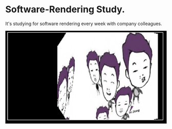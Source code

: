 # Software-Rendering Study.
It's studying for software rendering every week with company colleagues.

![screensh](./ss01.png)
